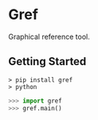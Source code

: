 # Gref

Graphical reference tool.

## Getting Started

``` console
> pip install gref
> python
```

``` py
>>> import gref
>>> gref.main()
```
